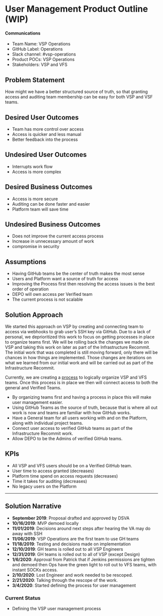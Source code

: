 # User Management Product Outline (WIP)


#### Communications
- Team Name: VSP Operations
- GitHub Label: Operations
- Slack channel: #vsp-operations
- Product POCs: VSP Operations
- Stakeholders: VSP and VFS


## Problem Statement 


How might we have a better structured source of truth, so that granting access and auditing team membership can be easy for both VSP and VSF teams.


## Desired User Outcomes
- Team has more control over access
- Access is quicker and less manual  
- Better feedback into the process

## Undesired User Outcomes
- Interrupts work flow
- Access is more complex

## Desired Business Outcomes
- Access is more secure 
- Auditing can be done faster and easier
- Platform team will save time 

## Undesired Business Outcomes
- Does not improve the current access process
- Increase in unnecessary amount of work
- compromise in security 

## Assumptions
- Having GitHub teams be the center of truth makes the most sense
- Users and Platform want a source of truth for access
- Improving the Process first then resolving the access issues is the best order of operation
- DEPO will own access per Verified team 
- The current process is not scalable   

## Solution Approach
We started this approach on VSP by creating and connecting team to access via webhooks to grab user’s SSH key via GitHub. Due to a lack of personal, we deprioritized this work to focus on getting processes in place to organize teams first. We will be rolling back the changes we made on VSP and taking this work on later as part of the Infrastructure Recommit. The initial work that was completed is still moving forward, only there will be chances in how things are implemented. Those changes are iterations on what we learned from our initial work and will be carried out as part of the Infrastructure Recommit. 

Currently, we are creating a [process]( ) to logically organize VSP and VFS teams. Once  this process is in place we then will connect access to both the general and Verified Teams. 

* By organizing teams first and having a process in place this will make user management easier. 
* Using GitHub Teams as the source of truth, because that is where all out work is now and teams are familiar with how GitHub works.
* Have a General team for all users working with and on the Platform, along with individual project teams. 
* Connect user access to verified GitHub teams as part of the Infrastructure Recommit work.
* Allow DEPO to be the Admins of verified GitHub teams.

## KPIs
- All VSP and VFS users should be on a Verified GitHub team.
- User time to access granted (decreases)
- Platform time spend on access requests (decreases)
- Time it takes for auditing (decreases) 
- No legacy users on the Platform 

---

## Solution Narrative
* **September 2019**: Proposal drafted and approved by DSVA
* **10/16/2019**: MVP demoed locally
* **11/01/2019**: Decisions around next steps after hearing the VA may do away with SSH
* **11/06/2019**: VSP Operations are the first team to use GH teams
* **11/18/2019**: Testing and decisions made on implementation
* **12/10/2019**: GH teams is rolled out to all VSP Engineers
* **12/31/2019**: GH teams is rolled out to all of VSP (except Design)
* **1/6/2020**: Approval from Patrick that if Jenkins permissions are tighten and demoed then Ops have the green light to roll out to VFS teams, with instant SOCKs access.
* **2/10/2020**: Lost Engineer and work needed to be rescoped.
* **2/21/2020**: Talking through the rescope of the work. 
* **3/4/2020**: Started defining the process for user management  

### Current Status
* Defining the VSP user management process 
